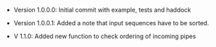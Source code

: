 * Version 1.0.0.0:
    Initial commit with example, tests and haddock

* Version 1.0.0.1: Added a note that input sequences have to be sorted.

* V 1.1.0: Added new function to check ordering of incoming pipes